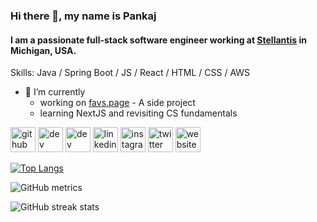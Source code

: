 ### Hi there 👋, my name is Pankaj
#### I am a passionate full-stack software engineer working at [Stellantis](https://stellantis.com) in Michigan, USA.

Skills: Java / Spring Boot / JS / React / HTML / CSS / AWS

- 🔭 I’m currently 
  - working on [favs.page](https://favs.page) - A side project 
  - learning NextJS and revisiting CS fundamentals 


[<img src='https://cdn.jsdelivr.net/npm/simple-icons@3.0.1/icons/github.svg' alt='github' height='40'>](https://github.com/pkjc)  [<img src='https://cdn.jsdelivr.net/npm/simple-icons@3.0.1/icons/dev-dot-to.svg' alt='dev' height='40'>](https://dev.to/_pankajc)  [<img src='https://cdn.jsdelivr.net/npm/simple-icons@3.0.1/icons/hashnode.svg' alt='dev' height='40'>](https://pkj.hashnode.dev)  [<img src='https://cdn.jsdelivr.net/npm/simple-icons@3.0.1/icons/linkedin.svg' alt='linkedin' height='40'>](https://www.linkedin.com/in/pankajchobharkar/)  [<img src='https://cdn.jsdelivr.net/npm/simple-icons@3.0.1/icons/instagram.svg' alt='instagram' height='40'>](https://www.instagram.com/_pankajc/)  [<img src='https://cdn.jsdelivr.net/npm/simple-icons@3.0.1/icons/twitter.svg' alt='twitter' height='40'>](https://twitter.com/_pankajc)  [<img src='https://cdn.jsdelivr.net/npm/simple-icons@3.0.1/icons/icloud.svg' alt='website' height='40'>](https://pankaj.co)  

[![Top Langs](https://github-readme-stats.vercel.app/api/top-langs/?username=pkjc)](https://github.com/anuraghazra/github-readme-stats)

![GitHub metrics](https://metrics.lecoq.io/pkjc)  

![GitHub streak stats](https://github-readme-streak-stats.herokuapp.com/?user=pkjc)
